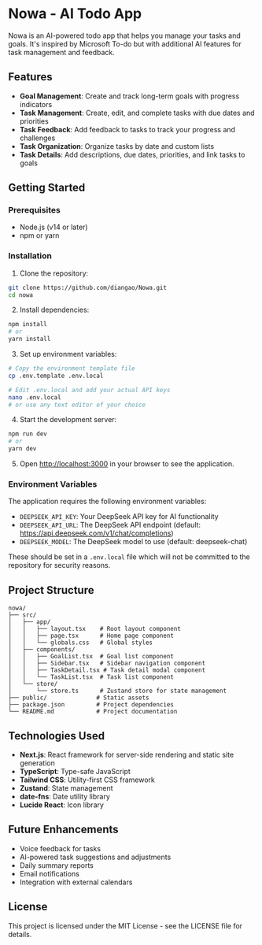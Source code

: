 # Nowa - AI Todo App

Nowa is an AI-powered todo app that helps you manage your tasks and goals. It's inspired by Microsoft To-do but with additional AI features for task management and feedback.

## Features

- **Goal Management**: Create and track long-term goals with progress indicators
- **Task Management**: Create, edit, and complete tasks with due dates and priorities
- **Task Feedback**: Add feedback to tasks to track your progress and challenges
- **Task Organization**: Organize tasks by date and custom lists
- **Task Details**: Add descriptions, due dates, priorities, and link tasks to goals

## Getting Started

### Prerequisites

- Node.js (v14 or later)
- npm or yarn

### Installation

1. Clone the repository:
```bash
git clone https://github.com/diangao/Nowa.git
cd nowa
```

2. Install dependencies:
```bash
npm install
# or
yarn install
```

3. Set up environment variables:
```bash
# Copy the environment template file
cp .env.template .env.local

# Edit .env.local and add your actual API keys
nano .env.local
# or use any text editor of your choice
```

4. Start the development server:
```bash
npm run dev
# or
yarn dev
```

5. Open [http://localhost:3000](http://localhost:3000) in your browser to see the application.

### Environment Variables

The application requires the following environment variables:

- `DEEPSEEK_API_KEY`: Your DeepSeek API key for AI functionality
- `DEEPSEEK_API_URL`: The DeepSeek API endpoint (default: https://api.deepseek.com/v1/chat/completions)
- `DEEPSEEK_MODEL`: The DeepSeek model to use (default: deepseek-chat)

These should be set in a `.env.local` file which will not be committed to the repository for security reasons.

## Project Structure

```
nowa/
├── src/
│   ├── app/
│   │   ├── layout.tsx    # Root layout component
│   │   ├── page.tsx      # Home page component
│   │   └── globals.css   # Global styles
│   ├── components/
│   │   ├── GoalList.tsx  # Goal list component
│   │   ├── Sidebar.tsx   # Sidebar navigation component
│   │   ├── TaskDetail.tsx # Task detail modal component
│   │   └── TaskList.tsx  # Task list component
│   └── store/
│       └── store.ts      # Zustand store for state management
├── public/              # Static assets
├── package.json         # Project dependencies
└── README.md            # Project documentation
```

## Technologies Used

- **Next.js**: React framework for server-side rendering and static site generation
- **TypeScript**: Type-safe JavaScript
- **Tailwind CSS**: Utility-first CSS framework
- **Zustand**: State management
- **date-fns**: Date utility library
- **Lucide React**: Icon library

## Future Enhancements

- Voice feedback for tasks
- AI-powered task suggestions and adjustments
- Daily summary reports
- Email notifications
- Integration with external calendars

## License

This project is licensed under the MIT License - see the LICENSE file for details.
